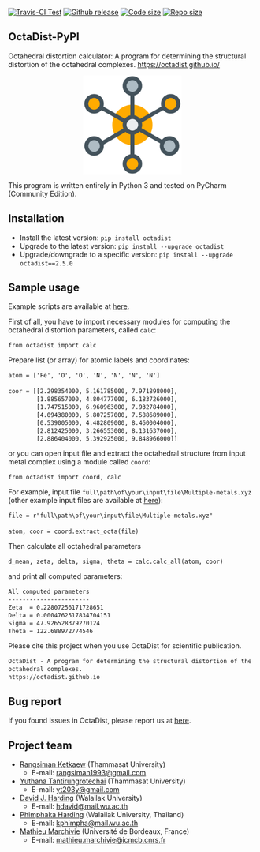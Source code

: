 [![Travis-CI Test](https://img.shields.io/travis/OctaDist/OctaDist-PyPI/master.svg
)](https://travis-ci.org/OctaDist/OctaDist-PyPI)
[![Github release](https://img.shields.io/github/release/OctaDist/OctaDist-PyPI.svg
)](https://github.com/OctaDist/OctaDist/releases)
[![Code size](https://img.shields.io/github/languages/code-size/OctaDist/OctaDist-PyPI.svg)](https://github.com/OctaDist/OctaDist-PyPI)
[![Repo size](https://img.shields.io/github/repo-size/OctaDist/OctaDist-PyPI.svg)](https://github.com/OctaDist/OctaDist-PyPI)

## OctaDist-PyPI
Octahedral distortion calculator: A program for determining the structural distortion of the octahedral complexes. https://octadist.github.io/

<p align="center">
   <img alt="molecule" src="https://raw.githubusercontent.com/OctaDist/OctaDist/master/images/molecule.png" align=middle width="200pt" />
<p/>

This program is written entirely in Python 3 and tested on PyCharm (Community Edition). 

## Installation
- Install the latest version: `pip install octadist`
- Upgrade to the latest version: `pip install --upgrade octadist`
- Upgrade/downgrade to a specific version: `pip install --upgrade octadist==2.5.0`

## Sample usage
Example scripts are available at [here](https://github.com/OctaDist/OctaDist-PyPI/tree/master/example-py).

First of all, you have to import necessary modules for computing the octahedral distortion parameters, called `calc`:

```
from octadist import calc
```

Prepare list (or array) for atomic labels and coordinates:

```
atom = ['Fe', 'O', 'O', 'N', 'N', 'N', 'N']

coor = [[2.298354000, 5.161785000, 7.971898000],
        [1.885657000, 4.804777000, 6.183726000],
        [1.747515000, 6.960963000, 7.932784000],
        [4.094380000, 5.807257000, 7.588689000],
        [0.539005000, 4.482809000, 8.460004000],
        [2.812425000, 3.266553000, 8.131637000],
        [2.886404000, 5.392925000, 9.848966000]]
```

or you can open input file and extract the octahedral structure from input metal complex using a module called `coord`:

```
from octadist import coord, calc
```

For example, input file `full\path\of\your\input\file\Multiple-metals.xyz` 
(other example input files are available at [here](https://github.com/OctaDist/OctaDist-PyPI/tree/master/example-input)):

```
file = r"full\path\of\your\input\file\Multiple-metals.xyz"

atom, coor = coord.extract_octa(file)
```

Then calculate all octahedral parameters

```
d_mean, zeta, delta, sigma, theta = calc.calc_all(atom, coor)
```

and print all computed parameters:

```
All computed parameters
-----------------------
Zeta  = 0.22807256171728651
Delta = 0.0004762517834704151
Sigma = 47.926528379270124
Theta = 122.688972774546
```

Please cite this project when you use OctaDist for scientific publication.

```
OctaDist - A program for determining the structural distortion of the octahedral complexes.
https://octadist.github.io
```


## Bug report
If you found issues in OctaDist, please report us at [here](https://github.com/OctaDist/OctaDist/issues).

## Project team
- [Rangsiman Ketkaew](https://sites.google.com/site/rangsiman1993) (Thammasat University) <br/>
  - E-mail: rangsiman1993@gmail.com <br/>
- [Yuthana Tantirungrotechai](https://sites.google.com/site/compchem403/people/faculty/yuthana) (Thammasat University)
  - E-mail: yt203y@gmail.com
- [David J. Harding](https://www.funtechwu.com/david-j-harding) (Walailak University)
  - E-mail: hdavid@mail.wu.ac.th
- [Phimphaka Harding](https://www.funtechwu.com/phimphaka-harding) (Walailak University, Thailand)
  - E-mail: kphimpha@mail.wu.ac.th
- [Mathieu Marchivie](http://www.icmcb-bordeaux.cnrs.fr/spip.php?article562&lang=fr) (Université de Bordeaux, France)
  - E-mail: mathieu.marchivie@icmcb.cnrs.fr
